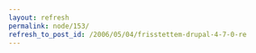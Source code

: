 ```yaml
---
layout: refresh
permalink: node/153/
refresh_to_post_id: /2006/05/04/frisstettem-drupal-4-7-0-re
---
```

